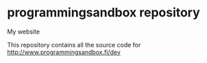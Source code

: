 # programmingsandbox repository

My website

This repository contains all the source code for <http://www.programmingsandbox.fi/dev>